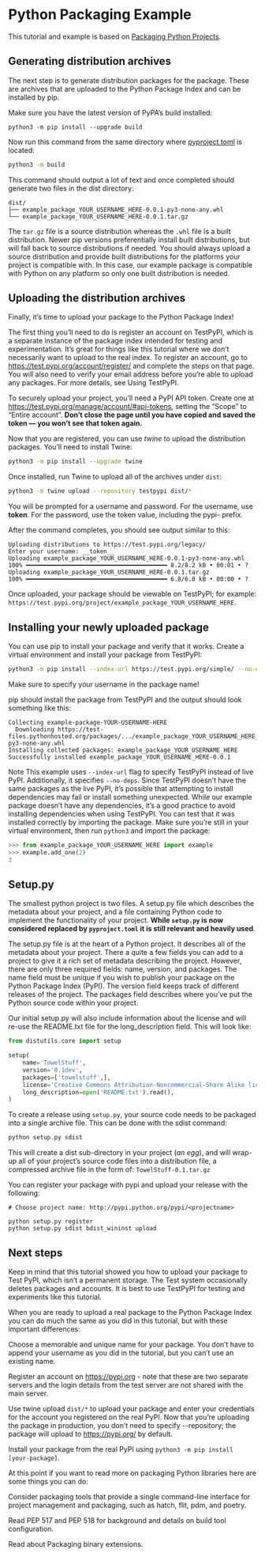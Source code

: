 # Python Packaging Example
This tutorial and example is based on [Packaging Python Projects](https://packaging.python.org/en/latest/tutorials/packaging-projects/).

## Generating distribution archives
The next step is to generate distribution packages for the package. These are archives that are uploaded to the Python Package Index and can be installed by pip.

Make sure you have the latest version of PyPA’s build installed:
```
python3 -m pip install --upgrade build
```

Now run this command from the same directory where [pyproject.toml](./pyproject.toml) is located:

```sh
python3 -m build
```
This command should output a lot of text and once completed should generate two files in the dist directory:
```log
dist/
├── example_package_YOUR_USERNAME_HERE-0.0.1-py3-none-any.whl
└── example_package_YOUR_USERNAME_HERE-0.0.1.tar.gz
```
The `tar.gz` file is a source distribution whereas the `.whl` file is a built distribution. Newer pip versions preferentially install built distributions, but will fall back to source distributions if needed. You should always upload a source distribution and provide built distributions for the platforms your project is compatible with. In this case, our example package is compatible with Python on any platform so only one built distribution is needed.

## Uploading the distribution archives
Finally, it’s time to upload your package to the Python Package Index!

The first thing you’ll need to do is register an account on TestPyPI, which is a separate instance of the package index intended for testing and experimentation. It’s great for things like this tutorial where we don’t necessarily want to upload to the real index. To register an account, go to https://test.pypi.org/account/register/ and complete the steps on that page. You will also need to verify your email address before you’re able to upload any packages. For more details, see Using TestPyPI.

To securely upload your project, you’ll need a PyPI API token. Create one at https://test.pypi.org/manage/account/#api-tokens, setting the “Scope” to “Entire account”. **Don’t close the page until you have copied and saved the token — you won’t see that token again.**

Now that you are registered, you can use *twine* to upload the distribution packages. You’ll need to install Twine:

```sh
python3 -m pip install --upgrade twine
```

Once installed, run Twine to upload all of the archives under `dist`:

```sh
python3 -m twine upload --repository testpypi dist/*
```
You will be prompted for a username and password. For the username, use __token__. For the password, use the token value, including the pypi- prefix.

After the command completes, you should see output similar to this:
```log
Uploading distributions to https://test.pypi.org/legacy/
Enter your username: __token__
Uploading example_package_YOUR_USERNAME_HERE-0.0.1-py3-none-any.whl
100% ━━━━━━━━━━━━━━━━━━━━━━━━━━━━━━━━━━━━━━━━ 8.2/8.2 kB • 00:01 • ?
Uploading example_package_YOUR_USERNAME_HERE-0.0.1.tar.gz
100% ━━━━━━━━━━━━━━━━━━━━━━━━━━━━━━━━━━━━━━━━ 6.8/6.8 kB • 00:00 • ?
```
Once uploaded, your package should be viewable on TestPyPI; for example: `https://test.pypi.org/project/example_package_YOUR_USERNAME_HERE`.

## Installing your newly uploaded package
You can use pip to install your package and verify that it works. Create a virtual environment and install your package from TestPyPI:
```sh
python3 -m pip install --index-url https://test.pypi.org/simple/ --no-deps example-package-rrmhearts
```

Make sure to specify your username in the package name!

pip should install the package from TestPyPI and the output should look something like this:
```log
Collecting example-package-YOUR-USERNAME-HERE
  Downloading https://test-files.pythonhosted.org/packages/.../example_package_YOUR_USERNAME_HERE_0.0.1-py3-none-any.whl
Installing collected packages: example_package_YOUR_USERNAME_HERE
Successfully installed example_package_YOUR_USERNAME_HERE-0.0.1
```
Note This example uses `--index-url` flag to specify TestPyPI instead of live PyPI. Additionally, it specifies `--no-deps`. Since TestPyPI doesn’t have the same packages as the live PyPI, it’s possible that attempting to install dependencies may fail or install something unexpected. While our example package doesn’t have any dependencies, it’s a good practice to avoid installing dependencies when using TestPyPI.
You can test that it was installed correctly by importing the package. Make sure you’re still in your virtual environment, then run `python3` and import the package:
```py
>>> from example_package_YOUR_USERNAME_HERE import example
>>> example.add_one(2)
3
```

## Setup.py
The smallest python project is two files. A setup.py file which describes the metadata about your project, and a file containing Python code to implement the functionality of your project. **While `setup.py` is now considered replaced by `pyproject.toml` it is still relevant and heavily used**.

The setup.py file is at the heart of a Python project. It describes all of the metadata about your project. There a quite a few fields you can add to a project to give it a rich set of metadata describing the project. However, there are only three required fields: name, version, and packages. The name field must be unique if you wish to publish your package on the Python Package Index (PyPI). The version field keeps track of different releases of the project. The packages field describes where you’ve put the Python source code within your project.

Our initial setup.py will also include information about the license and will re-use the README.txt file for the long_description field. This will look like:
```py
from distutils.core import setup

setup(
    name='TowelStuff',
    version='0.1dev',
    packages=['towelstuff',],
    license='Creative Commons Attribution-Noncommercial-Share Alike license',
    long_description=open('README.txt').read(),
)
```
To create a release using `setup.py`, your source code needs to be packaged into a single archive file. This can be done with the sdist command:
```sh
python setup.py sdist
```
This will create a dist sub-directory in your project (*an egg*), and will wrap-up all of your project’s source code files into a distribution file, a compressed archive file in the form of: `TowelStuff-0.1.tar.gz`

You can register your package with pypi and upload your release with the following:
```
# Choose project name: http://pypi.python.org/pypi/<projectname>

python setup.py register
python setup.py sdist bdist_wininst upload
```
## Next steps
Keep in mind that this tutorial showed you how to upload your package to Test PyPI, which isn’t a permanent storage. The Test system occasionally deletes packages and accounts. It is best to use TestPyPI for testing and experiments like this tutorial.

When you are ready to upload a real package to the Python Package Index you can do much the same as you did in this tutorial, but with these important differences:

Choose a memorable and unique name for your package. You don’t have to append your username as you did in the tutorial, but you can’t use an existing name.

Register an account on https://pypi.org - note that these are two separate servers and the login details from the test server are not shared with the main server.

Use twine upload `dist/*` to upload your package and enter your credentials for the account you registered on the real PyPI. Now that you’re uploading the package in production, you don’t need to specify --repository; the package will upload to https://pypi.org/ by default.

Install your package from the real PyPI using `python3 -m pip install [your-package]`.

At this point if you want to read more on packaging Python libraries here are some things you can do:

Consider packaging tools that provide a single command-line interface for project management and packaging, such as hatch, flit, pdm, and poetry.

Read PEP 517 and PEP 518 for background and details on build tool configuration.

Read about Packaging binary extensions.